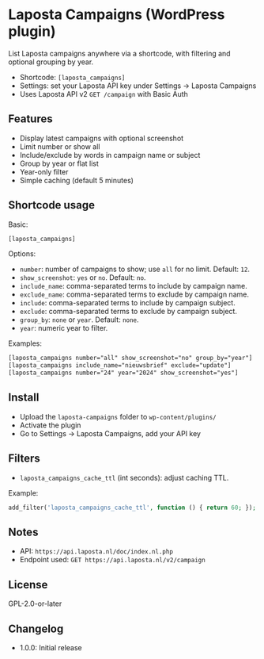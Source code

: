 # Laposta Campaigns (WordPress plugin)

List Laposta campaigns anywhere via a shortcode, with filtering and optional grouping by year.

- Shortcode: `[laposta_campaigns]`
- Settings: set your Laposta API key under Settings → Laposta Campaigns
- Uses Laposta API v2 `GET /campaign` with Basic Auth

## Features

- Display latest campaigns with optional screenshot
- Limit number or show all
- Include/exclude by words in campaign name or subject
- Group by year or flat list
- Year-only filter
- Simple caching (default 5 minutes)

## Shortcode usage

Basic:

```txt
[laposta_campaigns]
```

Options:

- `number`: number of campaigns to show; use `all` for no limit. Default: `12`.
- `show_screenshot`: `yes` or `no`. Default: `no`.
- `include_name`: comma-separated terms to include by campaign name.
- `exclude_name`: comma-separated terms to exclude by campaign name.
- `include`: comma-separated terms to include by campaign subject.
- `exclude`: comma-separated terms to exclude by campaign subject.
- `group_by`: `none` or `year`. Default: `none`.
- `year`: numeric year to filter.

Examples:

```txt
[laposta_campaigns number="all" show_screenshot="no" group_by="year"]
[laposta_campaigns include_name="nieuwsbrief" exclude="update"]
[laposta_campaigns number="24" year="2024" show_screenshot="yes"]
```

## Install

- Upload the `laposta-campaigns` folder to `wp-content/plugins/`
- Activate the plugin
- Go to Settings → Laposta Campaigns, add your API key

## Filters

- `laposta_campaigns_cache_ttl` (int seconds): adjust caching TTL.

Example:

```php
add_filter('laposta_campaigns_cache_ttl', function () { return 60; });
```

## Notes

- API: `https://api.laposta.nl/doc/index.nl.php`
- Endpoint used: `GET https://api.laposta.nl/v2/campaign`

## License

GPL-2.0-or-later

## Changelog

- 1.0.0: Initial release
